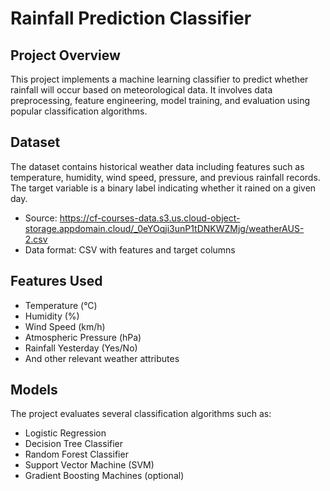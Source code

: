 # Rainfall Prediction Classifier

## Project Overview
This project implements a machine learning classifier to predict whether rainfall will occur based on meteorological data. It involves data preprocessing, feature engineering, model training, and evaluation using popular classification algorithms.

## Dataset
The dataset contains historical weather data including features such as temperature, humidity, wind speed, pressure, and previous rainfall records. The target variable is a binary label indicating whether it rained on a given day.

- Source: https://cf-courses-data.s3.us.cloud-object-storage.appdomain.cloud/_0eYOqji3unP1tDNKWZMjg/weatherAUS-2.csv
- Data format: CSV with features and target columns

## Features Used
- Temperature (°C)
- Humidity (%)
- Wind Speed (km/h)
- Atmospheric Pressure (hPa)
- Rainfall Yesterday (Yes/No)
- And other relevant weather attributes

## Models
The project evaluates several classification algorithms such as:
- Logistic Regression
- Decision Tree Classifier
- Random Forest Classifier
- Support Vector Machine (SVM)
- Gradient Boosting Machines (optional)

